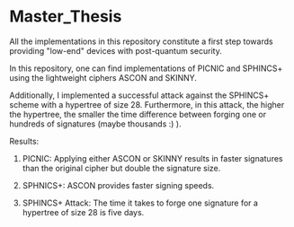 # Master_Thesis

All the implementations in this repository constitute a first step towards providing "low-end" devices with post-quantum security. 


In this repository, one can find implementations of PICNIC and SPHINCS+ using the lightweight ciphers ASCON and SKINNY. 

Additionally, I implemented a successful attack against the SPHINCS+ scheme with a hypertree of size 28. Furthermore, in this attack, the higher the hypertree, the smaller the time difference between forging one or hundreds of signatures (maybe thousands :) ).

Results:


1. PICNIC: Applying either ASCON or SKINNY results in faster signatures than the original cipher but double the signature size.

2. SPHNICS+: ASCON provides faster signing speeds.

3. SPHINCS+ Attack: The time it takes to forge one signature for a hypertree of size 28 is five days.


